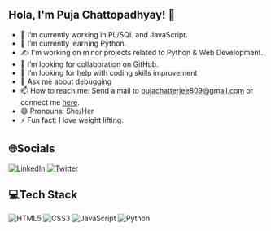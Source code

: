 <h2> Hola, I'm Puja Chattopadhyay! 👋 </h2>

<!--
**puja809/puja809** is a ✨ _special_ ✨ repository because its `README.md` (this file) appears on your GitHub profile.

Here are some ideas to get you started:-->

- 🔭 I’m currently working in PL/SQL and JavaScript.
- 🌱 I’m currently learning Python.
- ✍️ I'm working on minor projects related to Python & Web Development.
- 👯 I’m looking for collaboration on GitHub.
- 🤔 I’m looking for help with coding skills improvement
- 💬 Ask me about debugging
- 📫 How to reach me: Send a mail to pujachatterjee809@gmail.com or connect me [here](https://www.linkedin.com/in/puja-chattopadhyay-1a3035181/).
- 😄 Pronouns: She/Her
- ⚡ Fun fact: I love weight lifting.

## 🌐Socials
[![LinkedIn](https://img.shields.io/badge/LinkedIn-%230077B5.svg?logo=linkedin&logoColor=white)](https://linkedin.com/in/puja-chattopadhyay-1a3035181/) [![Twitter](https://img.shields.io/badge/Twitter-%231DA1F2.svg?logo=Twitter&logoColor=white)](https://twitter.com/@sugarndspices_) 

## 💻Tech Stack
![HTML5](https://img.shields.io/badge/html5-%23E34F26.svg?style=for-the-badge&logo=html5&logoColor=white) ![CSS3](https://img.shields.io/badge/css3-%231572B6.svg?style=for-the-badge&logo=css3&logoColor=white) ![JavaScript](https://img.shields.io/badge/javascript-%23323330.svg?style=for-the-badge&logo=javascript&logoColor=%23F7DF1E) ![Python](https://img.shields.io/badge/python-3670A0?style=for-the-badge&logo=python&logoColor=ffdd54)

